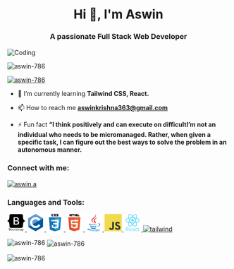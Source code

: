 <h1 align="center">Hi 👋, I'm Aswin</h1>
<h3 align="center">A passionate Full Stack Web Developer</h3>
<img align="center"" alt="Coding" width="800" height="400" src="https://miro.medium.com/max/720/0*7Q3yvSIv_t0ioJ-Z.gif">
<p align="left"> <img src="https://komarev.com/ghpvc/?username=aswin-786&label=Profile%20views&color=0e75b6&style=flat" alt="aswin-786" /> </p>

<p align="left"> <a href="https://github.com/ryo-ma/github-profile-trophy"><img src="https://github-profile-trophy.vercel.app/?username=aswin-786" alt="aswin-786" /></a> </p>

- 🌱 I’m currently learning **Tailwind CSS, React.**

- 📫 How to reach me **aswinkrishna363@gmail.com**

- ⚡ Fun fact **“I think positively and can execute on difficultI’m not an individual who needs to be micromanaged. Rather, when given a specific task, I can figure out the best ways to solve the problem in an autonomous manner.**

<h3 align="left">Connect with me:</h3>
<p align="left">
<a href="https://linkedin.com/in/aswin a" target="blank"><img align="center" src="https://raw.githubusercontent.com/rahuldkjain/github-profile-readme-generator/master/src/images/icons/Social/linked-in-alt.svg" alt="aswin a" height="30" width="40" /></a>
</p>

<h3 align="left">Languages and Tools:</h3>
<p align="left"> <a href="https://getbootstrap.com" target="_blank" rel="noreferrer"> <img src="https://raw.githubusercontent.com/devicons/devicon/master/icons/bootstrap/bootstrap-plain-wordmark.svg" alt="bootstrap" width="40" height="40"/> </a> <a href="https://www.cprogramming.com/" target="_blank" rel="noreferrer"> <img src="https://raw.githubusercontent.com/devicons/devicon/master/icons/c/c-original.svg" alt="c" width="40" height="40"/> </a> <a href="https://www.w3schools.com/css/" target="_blank" rel="noreferrer"> <img src="https://raw.githubusercontent.com/devicons/devicon/master/icons/css3/css3-original-wordmark.svg" alt="css3" width="40" height="40"/> </a> <a href="https://www.w3.org/html/" target="_blank" rel="noreferrer"> <img src="https://raw.githubusercontent.com/devicons/devicon/master/icons/html5/html5-original-wordmark.svg" alt="html5" width="40" height="40"/> </a> <a href="https://www.java.com" target="_blank" rel="noreferrer"> <img src="https://raw.githubusercontent.com/devicons/devicon/master/icons/java/java-original.svg" alt="java" width="40" height="40"/> </a> <a href="https://developer.mozilla.org/en-US/docs/Web/JavaScript" target="_blank" rel="noreferrer"> <img src="https://raw.githubusercontent.com/devicons/devicon/master/icons/javascript/javascript-original.svg" alt="javascript" width="40" height="40"/> </a> <a href="https://reactjs.org/" target="_blank" rel="noreferrer"> <img src="https://raw.githubusercontent.com/devicons/devicon/master/icons/react/react-original-wordmark.svg" alt="react" width="40" height="40"/> </a> <a href="https://tailwindcss.com/" target="_blank" rel="noreferrer"> <img src="https://www.vectorlogo.zone/logos/tailwindcss/tailwindcss-icon.svg" alt="tailwind" width="40" height="40"/> </a> </p>

<p><img align="left" src="https://github-readme-stats.vercel.app/api/top-langs?username=aswin-786&show_icons=true&locale=en&layout=compact" alt="aswin-786" /></p>

<p>&nbsp;<img align="center" src="https://github-readme-stats.vercel.app/api?username=aswin-786&show_icons=true&locale=en" alt="aswin-786" /></p>

<p><img align="center" src="https://github-readme-streak-stats.herokuapp.com/?user=aswin-786&" alt="aswin-786" /></p>
